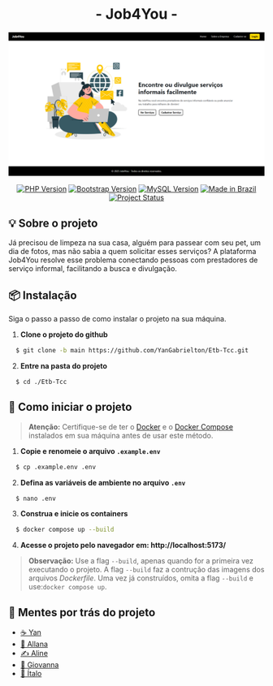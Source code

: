 <div align="center">
  <h1> - Job4You - </h1>

  ![Foto da página inicial](preview.png)

  [![PHP Version](https://img.shields.io/badge/PHP-%38.4-blue.svg?style=for-the-badge&color=007BFF)](https://www.php.net/)
  [![Bootstrap Version](https://img.shields.io/badge/Bootstrap-%35.0-blueviolet.svg?style=for-the-badge&color=6F42C1)](https://getbootstrap.com/)
  [![MySQL Version](https://img.shields.io/badge/MySQL-%38.4-blue.svg?style=for-the-badge)](https://www.mysql.com/)
  [![Made in Brazil](https://img.shields.io/badge/Made%20in-Brazil-009933.svg?style=for-the-badge&color=28A745)](https://github.com/YanGabrielton/Etb-Tcc)
  [![Project Status](https://img.shields.io/badge/Status-Development-yellow.svg?style=for-the-badge&color=ffba00)](https://github.com/YanGabrielton/Etb-Tcc)
</div>

## 💡 Sobre o projeto
Já precisou de limpeza na sua casa, alguém para passear com seu pet, um dia de fotos, mas não sabia a quem solicitar esses serviços? A plataforma Job4You resolve esse problema conectando pessoas com prestadores de serviço informal, facilitando a busca e divulgação.

## 📦 Instalação
Siga o passo a passo de como instalar o projeto na sua máquina.

1. **Clone o projeto do github**

  ```bash
    $ git clone -b main https://github.com/YanGabrielton/Etb-Tcc.git
  ```

2. **Entre na pasta do projeto**
  
  ```bash
    $ cd ./Etb-Tcc
  ```

## 🚀 Como iniciar o projeto
> **Atenção:** Certifique-se de ter o [Docker](https://www.docker.com/) e o [Docker Compose](https://docs.docker.com/compose/) instalados em sua máquina antes de usar este método.

1. **Copie e renomeie o arquivo `.example.env`**

  ```bash
    $ cp .example.env .env
  ```

2. **Defina as variáveis de ambiente no arquivo `.env`**
  ```bash
    $ nano .env
  ```

3. **Construa e inicie os containers**

  ```bash
    $ docker compose up --build
  ```

4. **Acesse o projeto pelo navegador em: http://localhost:5173/**

> **Observação:** Use a flag `--build`, apenas quando for a primeira vez executando o projeto. A flag `--build` faz a contrução das imagens dos arquivos _Dockerfile_. Uma vez já construídos, omita a flag `--build` e use:`docker compose up`.

## 🧠 Mentes por trás do projeto
- [☕ Yan](https://github.com/YanGabrielton)
- [🎨 Allana](https://github.com/leitielly)
- [✍️ Aline](https://github.com/alineop120)
- [🏅 Giovanna](https://github.com/giihzinha0L70)
- [🎲 Ítalo](https://github.com/ItaloBrazucaDeveloper)
